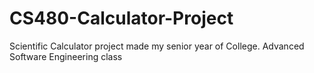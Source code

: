 # CS480-Calculator-Project
Scientific Calculator project made my senior year of College. Advanced Software Engineering class 
